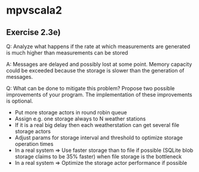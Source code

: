 # mpvscala2

## Exercise 2.3e)
Q:
Analyze what happens if the rate at which measurements are generated is much higher than measurements can be stored

A:
Messages are delayed and possibly lost at some point. Memory capacity could be exceeded because the storage is slower than the generation of messages.

Q:
What can be done to mitigate this problem? Propose two possible improvements of your program. The implementation of these improvements is optional.

- Put more storage actors in round robin queue
- Assign e.g. one storage always to N weather stations
- If it is a real big delay then each weatherstation can get several file storage actors
- Adjust params for storage interval and threshold to optimize storage operation times
- In a real system => Use faster storage than to file if possible (SQLite blob storage claims to be 35% faster) when file storage is the bottleneck
- In a real system => Optimize the storage actor performance if possible